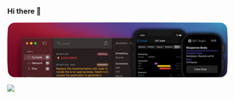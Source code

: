 ### Hi there 👋

![img](https://github.com/bahmanworld/bahmanworld/blob/main/banner.png)

![](https://komarev.com/ghpvc/?username=bahmanworld)
